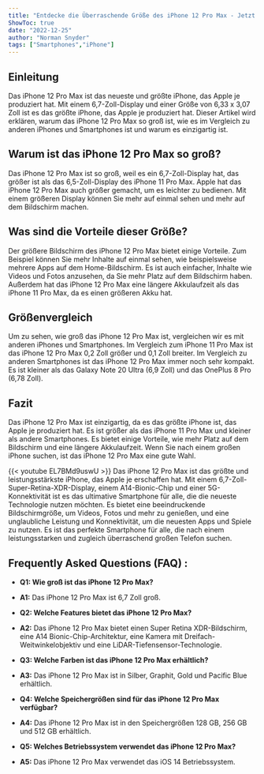 ```yaml
---
title: "Entdecke die Überraschende Größe des iPhone 12 Pro Max - Jetzt in Zoll!"
ShowToc: true 
date: "2022-12-25"
author: "Norman Snyder" 
tags: ["Smartphones","iPhone"]
---
```

## Einleitung
Das iPhone 12 Pro Max ist das neueste und größte iPhone, das Apple je produziert hat. Mit einem 6,7-Zoll-Display und einer Größe von 6,33 x 3,07 Zoll ist es das größte iPhone, das Apple je produziert hat. Dieser Artikel wird erklären, warum das iPhone 12 Pro Max so groß ist, wie es im Vergleich zu anderen iPhones und Smartphones ist und warum es einzigartig ist.

## Warum ist das iPhone 12 Pro Max so groß?
Das iPhone 12 Pro Max ist so groß, weil es ein 6,7-Zoll-Display hat, das größer ist als das 6,5-Zoll-Display des iPhone 11 Pro Max. Apple hat das iPhone 12 Pro Max auch größer gemacht, um es leichter zu bedienen. Mit einem größeren Display können Sie mehr auf einmal sehen und mehr auf dem Bildschirm machen.

## Was sind die Vorteile dieser Größe?
Der größere Bildschirm des iPhone 12 Pro Max bietet einige Vorteile. Zum Beispiel können Sie mehr Inhalte auf einmal sehen, wie beispielsweise mehrere Apps auf dem Home-Bildschirm. Es ist auch einfacher, Inhalte wie Videos und Fotos anzusehen, da Sie mehr Platz auf dem Bildschirm haben. Außerdem hat das iPhone 12 Pro Max eine längere Akkulaufzeit als das iPhone 11 Pro Max, da es einen größeren Akku hat.

## Größenvergleich
Um zu sehen, wie groß das iPhone 12 Pro Max ist, vergleichen wir es mit anderen iPhones und Smartphones. Im Vergleich zum iPhone 11 Pro Max ist das iPhone 12 Pro Max 0,2 Zoll größer und 0,1 Zoll breiter. Im Vergleich zu anderen Smartphones ist das iPhone 12 Pro Max immer noch sehr kompakt. Es ist kleiner als das Galaxy Note 20 Ultra (6,9 Zoll) und das OnePlus 8 Pro (6,78 Zoll).

## Fazit
Das iPhone 12 Pro Max ist einzigartig, da es das größte iPhone ist, das Apple je produziert hat. Es ist größer als das iPhone 11 Pro Max und kleiner als andere Smartphones. Es bietet einige Vorteile, wie mehr Platz auf dem Bildschirm und eine längere Akkulaufzeit. Wenn Sie nach einem großen iPhone suchen, ist das iPhone 12 Pro Max eine gute Wahl.

{{< youtube EL7BMd9uswU >}} 
Das iPhone 12 Pro Max ist das größte und leistungsstärkste iPhone, das Apple je erschaffen hat. Mit einem 6,7-Zoll-Super-Retina-XDR-Display, einem A14-Bionic-Chip und einer 5G-Konnektivität ist es das ultimative Smartphone für alle, die die neueste Technologie nutzen möchten. Es bietet eine beeindruckende Bildschirmgröße, um Videos, Fotos und mehr zu genießen, und eine unglaubliche Leistung und Konnektivität, um die neuesten Apps und Spiele zu nutzen. Es ist das perfekte Smartphone für alle, die nach einem leistungsstarken und zugleich überraschend großen Telefon suchen.

## Frequently Asked Questions (FAQ) :
- **Q1: Wie groß ist das iPhone 12 Pro Max?**
- **A1:** Das iPhone 12 Pro Max ist 6,7 Zoll groß.

- **Q2: Welche Features bietet das iPhone 12 Pro Max?** 
- **A2:** Das iPhone 12 Pro Max bietet einen Super Retina XDR-Bildschirm, eine A14 Bionic-Chip-Architektur, eine Kamera mit Dreifach-Weitwinkelobjektiv und eine LiDAR-Tiefensensor-Technologie. 

- **Q3: Welche Farben ist das iPhone 12 Pro Max erhältlich?**
- **A3:** Das iPhone 12 Pro Max ist in Silber, Graphit, Gold und Pacific Blue erhältlich.

- **Q4: Welche Speichergrößen sind für das iPhone 12 Pro Max verfügbar?**
- **A4:** Das iPhone 12 Pro Max ist in den Speichergrößen 128 GB, 256 GB und 512 GB erhältlich.

- **Q5: Welches Betriebssystem verwendet das iPhone 12 Pro Max?**
- **A5:** Das iPhone 12 Pro Max verwendet das iOS 14 Betriebssystem.


